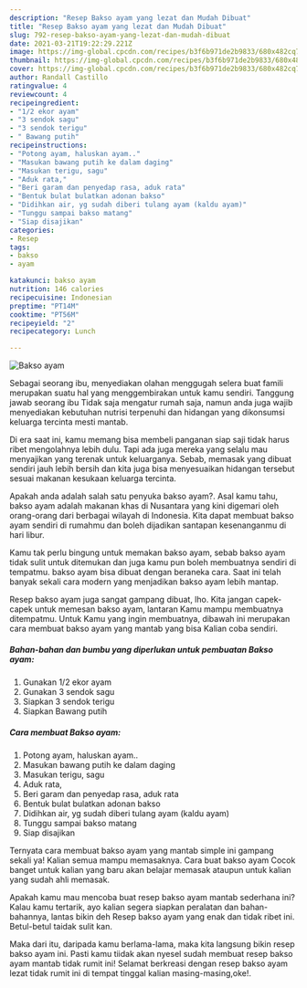 ```yaml
---
description: "Resep Bakso ayam yang lezat dan Mudah Dibuat"
title: "Resep Bakso ayam yang lezat dan Mudah Dibuat"
slug: 792-resep-bakso-ayam-yang-lezat-dan-mudah-dibuat
date: 2021-03-21T19:22:29.221Z
image: https://img-global.cpcdn.com/recipes/b3f6b971de2b9833/680x482cq70/bakso-ayam-foto-resep-utama.jpg
thumbnail: https://img-global.cpcdn.com/recipes/b3f6b971de2b9833/680x482cq70/bakso-ayam-foto-resep-utama.jpg
cover: https://img-global.cpcdn.com/recipes/b3f6b971de2b9833/680x482cq70/bakso-ayam-foto-resep-utama.jpg
author: Randall Castillo
ratingvalue: 4
reviewcount: 4
recipeingredient:
- "1/2 ekor ayam"
- "3 sendok sagu"
- "3 sendok terigu"
- " Bawang putih"
recipeinstructions:
- "Potong ayam, haluskan ayam.."
- "Masukan bawang putih ke dalam daging"
- "Masukan terigu, sagu"
- "Aduk rata,"
- "Beri garam dan penyedap rasa, aduk rata"
- "Bentuk bulat bulatkan adonan bakso"
- "Didihkan air, yg sudah diberi tulang ayam (kaldu ayam)"
- "Tunggu sampai bakso matang"
- "Siap disajikan"
categories:
- Resep
tags:
- bakso
- ayam

katakunci: bakso ayam 
nutrition: 146 calories
recipecuisine: Indonesian
preptime: "PT14M"
cooktime: "PT56M"
recipeyield: "2"
recipecategory: Lunch

---
```



![Bakso ayam](https://img-global.cpcdn.com/recipes/b3f6b971de2b9833/680x482cq70/bakso-ayam-foto-resep-utama.jpg)

Sebagai seorang ibu, menyediakan olahan menggugah selera buat famili merupakan suatu hal yang menggembirakan untuk kamu sendiri. Tanggung jawab seorang ibu Tidak saja mengatur rumah saja, namun anda juga wajib menyediakan kebutuhan nutrisi terpenuhi dan hidangan yang dikonsumsi keluarga tercinta mesti mantab.

Di era  saat ini, kamu memang bisa membeli panganan siap saji tidak harus ribet mengolahnya lebih dulu. Tapi ada juga mereka yang selalu mau menyajikan yang terenak untuk keluarganya. Sebab, memasak yang dibuat sendiri jauh lebih bersih dan kita juga bisa menyesuaikan hidangan tersebut sesuai makanan kesukaan keluarga tercinta. 



Apakah anda adalah salah satu penyuka bakso ayam?. Asal kamu tahu, bakso ayam adalah makanan khas di Nusantara yang kini digemari oleh orang-orang dari berbagai wilayah di Indonesia. Kita dapat membuat bakso ayam sendiri di rumahmu dan boleh dijadikan santapan kesenanganmu di hari libur.

Kamu tak perlu bingung untuk memakan bakso ayam, sebab bakso ayam tidak sulit untuk ditemukan dan juga kamu pun boleh membuatnya sendiri di tempatmu. bakso ayam bisa dibuat dengan beraneka cara. Saat ini telah banyak sekali cara modern yang menjadikan bakso ayam lebih mantap.

Resep bakso ayam juga sangat gampang dibuat, lho. Kita jangan capek-capek untuk memesan bakso ayam, lantaran Kamu mampu membuatnya ditempatmu. Untuk Kamu yang ingin membuatnya, dibawah ini merupakan cara membuat bakso ayam yang mantab yang bisa Kalian coba sendiri.

<!--inarticleads1-->

##### Bahan-bahan dan bumbu yang diperlukan untuk pembuatan Bakso ayam:

1. Gunakan 1/2 ekor ayam
1. Gunakan 3 sendok sagu
1. Siapkan 3 sendok terigu
1. Siapkan  Bawang putih




<!--inarticleads2-->

##### Cara membuat Bakso ayam:

1. Potong ayam, haluskan ayam..
1. Masukan bawang putih ke dalam daging
1. Masukan terigu, sagu
1. Aduk rata,
1. Beri garam dan penyedap rasa, aduk rata
1. Bentuk bulat bulatkan adonan bakso
1. Didihkan air, yg sudah diberi tulang ayam (kaldu ayam)
1. Tunggu sampai bakso matang
1. Siap disajikan




Ternyata cara membuat bakso ayam yang mantab simple ini gampang sekali ya! Kalian semua mampu memasaknya. Cara buat bakso ayam Cocok banget untuk kalian yang baru akan belajar memasak ataupun untuk kalian yang sudah ahli memasak.

Apakah kamu mau mencoba buat resep bakso ayam mantab sederhana ini? Kalau kamu tertarik, ayo kalian segera siapkan peralatan dan bahan-bahannya, lantas bikin deh Resep bakso ayam yang enak dan tidak ribet ini. Betul-betul taidak sulit kan. 

Maka dari itu, daripada kamu berlama-lama, maka kita langsung bikin resep bakso ayam ini. Pasti kamu tiidak akan nyesel sudah membuat resep bakso ayam mantab tidak rumit ini! Selamat berkreasi dengan resep bakso ayam lezat tidak rumit ini di tempat tinggal kalian masing-masing,oke!.

